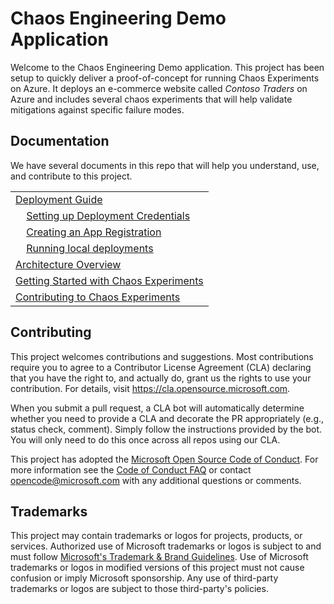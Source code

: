 # Chaos Engineering Demo Application
Welcome to the Chaos Engineering Demo application. This project has been setup to quickly deliver a proof-of-concept for running Chaos Experiments on Azure. It deploys an e-commerce website called _Contoso Traders_ on Azure and includes several chaos experiments that will help validate mitigations against specific failure modes. 


## Documentation
We have several documents in this repo that will help you understand, use, and contribute to this project. 

| |
|:--|
| [Deployment Guide](./doc/deployment-guide.md) |
| &nbsp; &nbsp; [Setting up Deployment Credentials](./doc/deployment-credentials.md) |
| &nbsp; &nbsp; [Creating an App Registration](./doc/app-registration.md) |
| &nbsp; &nbsp; [Running local deployments](./doc/local-deployment.md) |
| [Architecture Overview](./doc/architecture.md) |
| [Getting Started with Chaos Experiments](./doc/chaos-getting-started.md) |
| [Contributing to Chaos Experiments](./doc/chaos-contributing.md) |


## Contributing

This project welcomes contributions and suggestions.  Most contributions require you to agree to a
Contributor License Agreement (CLA) declaring that you have the right to, and actually do, grant us
the rights to use your contribution. For details, visit https://cla.opensource.microsoft.com.

When you submit a pull request, a CLA bot will automatically determine whether you need to provide
a CLA and decorate the PR appropriately (e.g., status check, comment). Simply follow the instructions
provided by the bot. You will only need to do this once across all repos using our CLA.

This project has adopted the [Microsoft Open Source Code of Conduct](https://opensource.microsoft.com/codeofconduct/).
For more information see the [Code of Conduct FAQ](https://opensource.microsoft.com/codeofconduct/faq/) or
contact [opencode@microsoft.com](mailto:opencode@microsoft.com) with any additional questions or comments.

## Trademarks

This project may contain trademarks or logos for projects, products, or services. Authorized use of Microsoft
trademarks or logos is subject to and must follow [Microsoft's Trademark & Brand Guidelines](https://www.microsoft.com/en-us/legal/intellectualproperty/trademarks/usage/general).
Use of Microsoft trademarks or logos in modified versions of this project must not cause confusion or imply Microsoft sponsorship.
Any use of third-party trademarks or logos are subject to those third-party's policies.